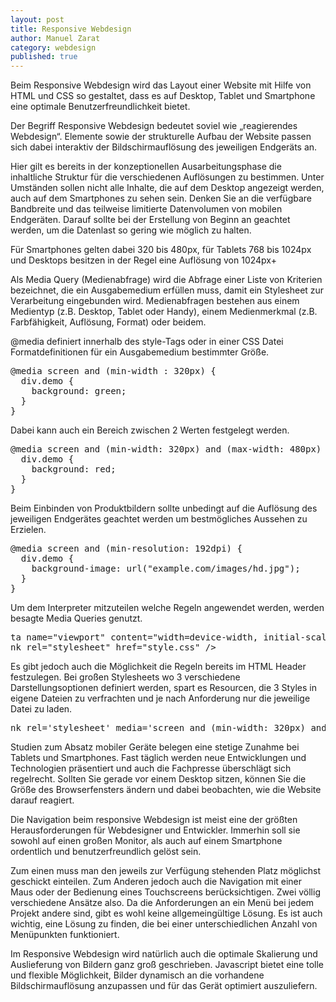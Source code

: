 ```yaml
---
layout: post
title: Responsive Webdesign
author: Manuel Zarat
category: webdesign
published: true
---
```


Beim Responsive Webdesign wird das Layout einer Website mit Hilfe von HTML und CSS so gestaltet, dass es auf Desktop, Tablet und Smartphone eine optimale Benutzerfreundlichkeit bietet.

Der Begriff Responsive Webdesign bedeutet soviel wie „reagierendes Webdesign“. Elemente sowie der strukturelle Aufbau der Website passen sich dabei interaktiv der Bildschirmauflösung des jeweiligen Endgeräts an.

<!--excerpt_separator-->

Hier gilt es bereits in der konzeptionellen Ausarbeitungsphase die inhaltliche Struktur für die verschiedenen Auflösungen zu bestimmen. Unter Umständen sollen nicht alle Inhalte, die auf dem Desktop angezeigt werden, auch auf dem Smartphones zu sehen sein. Denken Sie an die verfügbare Bandbreite und das teilweise limitierte Datenvolumen von mobilen Endgeräten. Darauf sollte bei der Erstellung von Beginn an geachtet werden, um die Datenlast so gering wie möglich zu halten.

Für Smartphones gelten dabei 320 bis 480px, für Tablets 768 bis 1024px und Desktops besitzen in der Regel eine Auflösung von 1024px+

Als Media Query (Medienabfrage) wird die Abfrage einer Liste von Kriterien bezeichnet, die ein Ausgabemedium erfüllen muss, damit ein Stylesheet zur Verarbeitung eingebunden wird. Medienabfragen bestehen aus einem Medientyp (z.B. Desktop, Tablet oder Handy), einem Medienmerkmal (z.B. Farbfähigkeit, Auflösung, Format) oder beidem.

@media definiert innerhalb des style-Tags oder in einer CSS Datei Formatdefinitionen für ein Ausgabemedium bestimmter Größe.

<pre>@media screen and (min-width : 320px) { 
  div.demo {
    background: green; 
  }
}</pre>

Dabei kann auch ein Bereich zwischen 2 Werten festgelegt werden.

<pre>@media screen and (min-width: 320px) and (max-width: 480px) { 
  div.demo { 
    background: red; 
  } 
}</pre>

Beim Einbinden von Produktbildern sollte unbedingt auf die Auflösung des jeweiligen Endgerätes geachtet werden um bestmögliches Aussehen zu Erzielen.

<pre>@media screen and (min-resolution: 192dpi) { 
  div.demo { 
    background-image: url("example.com/images/hd.jpg"); 
  } 
}</pre>

Um dem Interpreter mitzuteilen welche Regeln angewendet werden, werden besagte Media Queries genutzt.

<pre><me<!--strip -->ta name="viewport" content="width=device-width, initial-scale=1.0, user-scalable=no" />
<li<!--strip -->nk rel="stylesheet" href="style.css" /></pre>

Es gibt jedoch auch die Möglichkeit die Regeln bereits im HTML Header festzulegen. Bei großen Stylesheets wo 3 verschiedene Darstellungsoptionen definiert werden, spart es Resourcen, die 3 Styles in eigene Dateien zu verfrachten und je nach Anforderung nur die jeweilige Datei zu laden.

<pre><li<!--strip -->nk rel='stylesheet' media='screen and (min-width: 320px) and (max-width: 460px)' href='special.css' /></pre>

Studien zum Absatz mobiler Geräte belegen eine stetige Zunahme bei Tablets und Smartphones. Fast täglich werden neue Entwicklungen und Technologien präsentiert und auch die Fachpresse überschlägt sich regelrecht. Sollten Sie gerade vor einem Desktop sitzen, können Sie die Größe des Browserfensters ändern und dabei beobachten, wie die Website darauf reagiert.

Die Navigation beim responsive Webdesign ist meist eine der größten Herausforderungen für Webdesigner und Entwickler. Immerhin soll sie sowohl auf einen großen Monitor, als auch auf einem Smartphone ordentlich und benutzerfreundlich gelöst sein.

Zum einen muss man den jeweils zur Verfügung stehenden Platz möglichst geschickt einteilen. Zum Anderen jedoch auch die Navigation mit einer Maus oder der Bedienung eines Touchscreens berücksichtigen. Zwei völlig verschiedene Ansätze also. Da die Anforderungen an ein Menü bei jedem Projekt andere sind, gibt es wohl keine allgemeingültige Lösung. Es ist auch wichtig, eine Lösung zu finden, die bei einer unterschiedlichen Anzahl von Menüpunkten funktioniert.

Im Responsive Webdesign wird natürlich auch die optimale Skalierung und Auslieferung von Bildern ganz groß geschrieben. Javascript bietet eine tolle und flexible Möglichkeit, Bilder dynamisch an die vorhandene Bildschirmauflösung anzupassen und für das Gerät optimiert auszuliefern.
